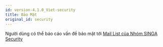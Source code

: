 ```yaml
---
id: version-4.1.0_Viet-security
title: Bảo Mật
original_id: security
---
```


<!--- Licensed to the Apache Software Foundation (ASF) under one or more contributor license agreements.  See the NOTICE file distributed with this work for additional information regarding copyright ownership.  The ASF licenses this file to you under the Apache License, Version 2.0 (the "License"); you may not use this file except in compliance with the License.  You may obtain a copy of the License at http://www.apache.org/licenses/LICENSE-2.0 Unless required by applicable law or agreed to in writing, software distributed under the License is distributed on an "AS IS" BASIS, WITHOUT WARRANTIES OR CONDITIONS OF ANY KIND, either express or implied.  See the License for the specific language governing permissions and limitations under the License.  -->

Người dùng có thể báo cáo vấn đề bảo mật tới
[Mail List của Nhóm SINGA Security](mailto:security@singa.apache.org)
